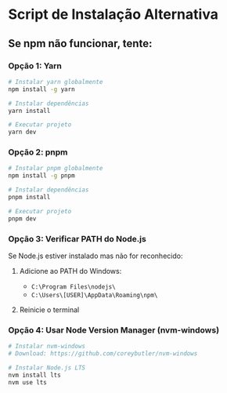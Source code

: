 # Script de Instalação Alternativa

## Se npm não funcionar, tente:

### Opção 1: Yarn
```bash
# Instalar yarn globalmente
npm install -g yarn

# Instalar dependências
yarn install

# Executar projeto
yarn dev
```

### Opção 2: pnpm
```bash
# Instalar pnpm globalmente
npm install -g pnpm

# Instalar dependências
pnpm install

# Executar projeto
pnpm dev
```

### Opção 3: Verificar PATH do Node.js
Se Node.js estiver instalado mas não for reconhecido:

1. Adicione ao PATH do Windows:
   - `C:\Program Files\nodejs\`
   - `C:\Users\[USER]\AppData\Roaming\npm\`

2. Reinicie o terminal

### Opção 4: Usar Node Version Manager (nvm-windows)
```bash
# Instalar nvm-windows
# Download: https://github.com/coreybutler/nvm-windows

# Instalar Node.js LTS
nvm install lts
nvm use lts
```



